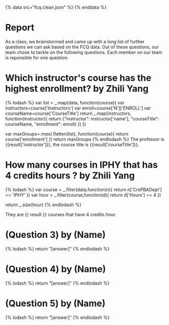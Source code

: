{% data src="fcq.clean.json" %}
{% enddata %}

# Report

As a class, we brainstormed and came up with a long list of further questions we
can ask based on the FCQ data. Out of these questions, our team chose to tackle on
the following questions. Each member on our team is reponsible for one question.

# Which instructor's course has the highest enrollment? by Zhili Yang

{% lodash %}
var list = _.map(data, function(course){
  var instructors=course['Instructors']
  var enroll=course['N']['ENROLL']
  var courseName=course['CourseTitle']
  return _.map(instructors, function(instructor){
    return {"instructor": instructor['name'], "courseTitle": courseName, "enrollment": enroll}
  })
})

var maxGroups=_.max(_.flatten(list), function(course){
	return course['enrollment']
})
return maxGroups
{% endlodash %}
The professor is {{result['instructor']}}, the course title is {{result['courseTitle']}}.

# How many courses in IPHY that has 4 credits hours ? by Zhili Yang

{% lodash %}
var course = _.filter(data,function(n){
 return n['CrsPBADept'] == 'IPHY'
})
var hour = _.filter(course,function(d){
 return d['Hours'] == 4
})

return _.size(hour)
{% endlodash %}

They are {{ result }} courses that have 4 credits hour.


# (Question 3) by (Name)

{% lodash %}
return "[answer]"
{% endlodash %}

# (Question 4) by (Name)

{% lodash %}
return "[answer]"
{% endlodash %}

# (Question 5) by (Name)

{% lodash %}
return "[answer]"
{% endlodash %}
